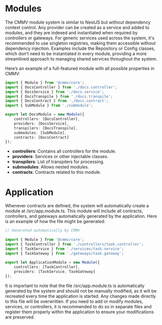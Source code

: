 # Modules

The CMMV module system is similar to NestJS but without dependency context control. Any provider can be created as a service and added to modules, and they are indexed and instantiated when required by controllers or gateways. For generic services used across the system, it's recommended to use singleton registries, making them accessible without dependency injection. Examples include the Repository or Config classes, which don’t need to be instantiated in every module, providing a more streamlined approach to managing shared services throughout the system.

Here’s an example of a full-featured module with all possible properties in CMMV:

```typescript
import { Module } from '@cmmv/core';
import { DocsController } from './docs.controller';
import { DocsService } from './docs.service';
import { DocsTranspile } from './docs.transpile';
import { DocsContract } from './docs.contract';
import { SubModule } from './submodule';

export let DocsModule = new Module({
    controllers: [DocsController],
    providers: [DocsService],
    transpilers: [DocsTranspile],
    submodules: [SubModule],
    contracts: [DocsContract]
});
```

* **controllers**: Contains all controllers for the module.
* **providers**: Services or other injectable classes.
* **transpilers**: List of transpilers for processing.
* **submodules**: Allows nested modules.
* **contracts**: Contracts related to this module.

# Application

Whenever contracts are defined, the system will automatically create a module at /src/app.module.ts. This module will include all contracts, controllers, and gateways automatically generated by the application. Here is an example of how the file might be generated:

```typescript
// Generated automatically by CMMV
    
import { Module } from '@cmmv/core';
import { TaskController } from './controllers/task.controller';
import { TaskService } from './services/task.service';
import { TaskGateway } from './gateways/task.gateway';
    
export let ApplicationModule = new Module({
    controllers: [TaskController],
    providers: [TaskService, TaskGateway]
});
```

It is important to note that the file /src/app.module.ts is automatically generated by the system and should not be manually modified, as it will be recreated every time the application is started. Any changes made directly to this file will be overwritten. If you need to add or modify modules, services, or controllers, it is recommended to do so in separate files and register them properly within the application to ensure your modifications are preserved.